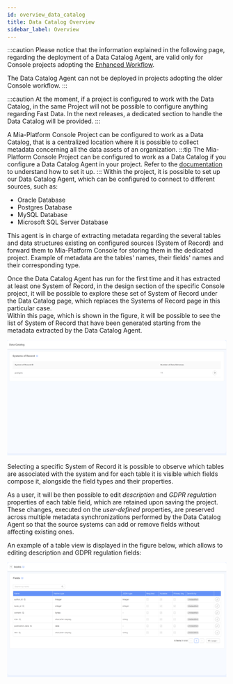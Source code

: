 ```yaml
---
id: overview_data_catalog
title: Data Catalog Overview
sidebar_label: Overview
---
```


:::caution
Please notice that the information explained in the following page, regarding the deployment of a Data Catalog Agent,
are valid only for Console projects adopting the [Enhanced Workflow](/development_suite/set-up-infrastructure/enhanced-project-workflow.md).

The Data Catalog Agent can not be deployed in projects adopting the older Console workflow.
:::

:::caution
At the moment, if a project is configured to work with the Data Catalog, in the same Project will not be possible to configure anything regarding Fast Data.
In the next releases, a dedicated section to handle the Data Catalog will be provided.
:::

A Mia-Platform Console Project can be configured to work as a Data Catalog, that is a centralized 
location where it is possible to collect metadata concerning all the data assets of an organization.
:::tip
The Mia-Platform Console Project can be configured to work as a Data Catalog if you configure a Data Catalog Agent in your project. Refer to the [documentation](/runtime_suite_templates/data-catalog/10_overview.md) to understand how to set it up.
:::
Within the project, it is possible to set up our Data Catalog Agent, which can be configured to connect to different sources,
such as:

- Oracle Database
- Postgres Database
- MySQL Database
- Microsoft SQL Server Database

This agent is in charge of extracting metadata regarding the several tables and data structures existing on configured
sources (System of Record) and forward them to Mia-Platform Console for storing them in the dedicated project.
Example of metadata are the tables' names, their fields' names and their corresponding type.

Once the Data Catalog Agent has run for the first time and it has extracted at least one System of Record, in the design section
of the specific Console project, it will be possible to explore these set of System of Record under the Data Catalog page,
which replaces the Systems of Record page in this particular case.  
Within this page, which is shown in the figure, it will be possible to see the list of System of Record that have
been generated starting from the metadata extracted by the Data Catalog Agent.

![Data Catalog in System of Record page](../img/data_catalog_systems_view.png)

Selecting a specific System of Record it is possible to observe which tables are associated with the system and for
each table it is visible which fields compose it, alongside the field types and their properties.

As a user, it will be then possible to edit _description_ and _GDPR regulation_ properties of each table field, which are retained upon saving
the project. These changes, executed on the _user-defined_ properties, are preserved across multiple metadata synchronizations performed by
the Data Catalog Agent so that the source systems can add or remove fields without affecting existing ones. 

An example of a table view is displayed in the figure below, which allows to editing description and GDPR regulation fields:

![Data Catalog Table view page](../img/data_catalog_readonly_fields.png)
